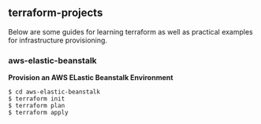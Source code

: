 ## terraform-projects
Below are some guides for learning terraform as well as practical examples for infrastructure provisioning.

### aws-elastic-beanstalk
**Provision an AWS ELastic Beanstalk Environment**

   ```
   $ cd aws-elastic-beanstalk
   $ terraform init
   $ terraform plan 
   $ terraform apply  
   ```


